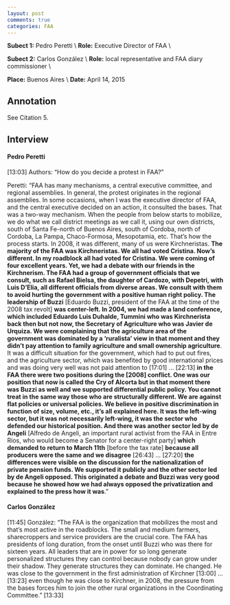 ```yaml
---
layout: post
comments: true
categories: FAA
---
```


**Subect 1:** Pedro Peretti \\
**Role:** Executive Director of FAA \\

**Subect 2:** Carlos González \\
**Role:** local representative and FAA diary commissioner \\

**Place:** Buenos Aires \\
**Date:** April 14, 2015 


## Annotation

See Citation 5.


## Interview

#### Pedro Peretti

[13:03] Authors: “How do you decide a protest in FAA?”

Peretti: “FAA has many mechanisms, a central executive committee, and regional assemblies. In general, the protest originates in the regional assemblies. In some occasions, when I was the executive director of FAA, and the central executive decided on an action, it consulted the bases. That was a two-way mechanism. When the people from below starts to mobilize, we do what we call district meetings as we call it, using our own districts, south of Santa Fe-north of Buenos Aires, south of Cordoba, north of Cordoba, La Pampa, Chaco-Formosa, Mesopotamia, etc. That’s how the process starts. In 2008, it was different, many of us were Kirchneristas. **The majority of the FAA was Kirchneristas. We all had voted Cristina. Now’s different. In my roadblock all had voted for Cristina. We were coming of four excellent years. Yet, we had a debate with our friends in the Kirchnerism. The FAA had a group of government officials that we consult, such as Rafael Bielsa, the daughter of Cardozo, with Depetri, with Luis D’Elia, all different officials from diverse areas. We consult with them to avoid hurting the government with a positive human right policy. The leadership of Buzzi** [Eduardo Buzzi, president of the FAA at the time of the 2008 tax revolt] **was center-left. In 2004, we had made a land conference, which included Eduardo Luis Duhalde, Tummini who was Kirchnerista back then but not now, the Secretary of Agriculture who was Javier de Urquiza. We were complaining that the agriculture area of the government was dominated by a ‘ruralista’ view in that moment and they didn’t pay attention to family agriculture and small ownership agriculture**. It was a difficult situation for the government, which had to put out fires, and the agriculture sector, which was benefited by good international prices and was doing very well was not paid attention to [17:01] … [22:13] **in the FAA there were two positions during the [2008] conflict. One was our position that now is called the Cry of Alcorta but in that moment there was Buzzi as well and we supported differential public policy. You cannot treat in the same way those who are structurally different. We are against flat policies or universal policies. We believe in positive discrimination in function of size, volume, etc., it’s all explained here. It was the left-wing sector, but it was not necessarily left-wing, it was the sector who defended our historical position. And there was another sector led by de Angeli** [Alfredo de Angeli, an important rural activist from the FAA in Entre Ríos, who would become a Senator for a center-right party] **which demanded to return to March 11th** [before the tax rate] **because all producers were the same and we disagree** [26:43] … [27:20] **the differences were visible on the discussion for the nationalization of private pension funds. We supported it publicly and the other sector led by de Angeli opposed. This originated a debate and Buzzi was very good because he showed how we had always opposed the privatization and explained to the press how it was**.”

#### Carlos González

[11:45] González: “The FAA is the organization that mobilizes the most and that’s most active in the roadblocks. The small and medium farmers, sharecroppers and service providers are the crucial core. The FAA has presidents of long duration, from the onset until Buzzi who was there for sixteen years. All leaders that are in power for so long generate personalized structures they can control because nobody can grow under their shadow. They generate structures they can dominate. He changed. He was close to the government in the first administration of Kirchner [13:00] … [13:23] even though he was close to Kirchner, in 2008, the pressure from the bases forces him to join the other rural organizations in the Coordinating Committee.” [13:33] 

